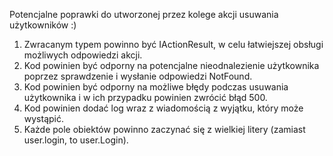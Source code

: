 Potencjalne poprawki do utworzonej przez kolege akcji usuwania użytkowników :)

1. Zwracanym typem powinno być IActionResult, w celu łatwiejszej obsługi możliwych odpowiedzi akcji.
2. Kod powinien być odporny na potencjalne nieodnalezienie użytkownika poprzez sprawdzenie i wysłanie odpowiedzi NotFound.
3. Kod powinien być odporny na możliwe błędy podczas usuwania użytkownika i w ich przypadku powinien zwrócić błąd 500.
4. Kod powinien dodać log wraz z wiadomością z wyjątku, który może wystąpić.
5. Każde pole obiektów powinno zaczynać się z wielkiej litery (zamiast user.login, to user.Login).
